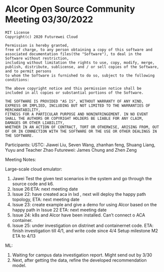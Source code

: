 # Alcor Open Source Community Meeting 03/30/2022


    MIT License
    Copyright(c) 2020 Futurewei Cloud

    Permission is hereby granted,
    free of charge, to any person obtaining a copy of this software and associated documentation files(the "Software"), to deal in the Software without restriction,
    including without limitation the rights to use, copy, modify, merge, publish, distribute, sublicense, and / or sell copies of the Software, and to permit persons
    to whom the Software is furnished to do so, subject to the following conditions:

    The above copyright notice and this permission notice shall be included in all copies or substantial portions of the Software.

    THE SOFTWARE IS PROVIDED "AS IS", WITHOUT WARRANTY OF ANY KIND, EXPRESS OR IMPLIED, INCLUDING BUT NOT LIMITED TO THE WARRANTIES OF MERCHANTABILITY,
    FITNESS FOR A PARTICULAR PURPOSE AND NONINFRINGEMENT. IN NO EVENT SHALL THE AUTHORS OR COPYRIGHT HOLDERS BE LIABLE FOR ANY CLAIM, DAMAGES OR OTHER LIABILITY,
    WHETHER IN AN ACTION OF CONTRACT, TORT OR OTHERWISE, ARISING FROM, OUT OF OR IN CONNECTION WITH THE SOFTWARE OR THE USE OR OTHER DEALINGS IN THE SOFTWARE.


Participants:
USTC: Jiawei Liu, Seven Wang, zhanhan feng, Shuang Liang, Yuyu and Teacher Zhao
Futurewei: James Chung and Zhen Zeng

Meeting Notes:

Large-scale cloud emulator:
1.	Jawei Test the given test scenarios in the system and go through the source code and k6.
2.	Issue 26:ETA: next meeting date
3.	Issue 22: have created aca in lxd , next will deploy the happy path topology, ETA: next meeting date
4.	Issue 23:  create example and give a demo for using Alcor based on the happy path in Issue 22 ETA: next meeting date
5.	Issue 24:  k8s and Alcor have been installed. Can’t connect o ACA container.
6.	Issue 25: under investigation on distrinet and containernet code. ETA: finish investigation till 4/1, and write code since 4/4
Setup milestone M2 ETA to 4/13

ML:
1.	Waiting for campus data investigation report. Might send out by 3/30
2.	Next, after getting the data, refine the developed recommendation model.
